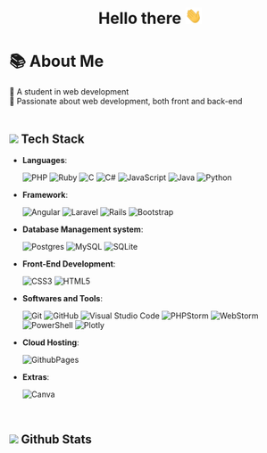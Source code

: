 ###

<h1 align="center">Hello there <img src="https://raw.githubusercontent.com/ABSphreak/ABSphreak/master/gifs/Hi.gif" width="30px"></h1>

###

# 📚 <b>About Me</b><br>

🔭 A student in web development<br>
🌱 Passionate about web development, both front and back-end<br><br>


## <img src="https://media.giphy.com/media/iY8CRBdQXODJSCERIr/giphy.gif" width="30px"> <b> Tech Stack</b><br>

- **Languages**:

	![PHP](https://img.shields.io/badge/php-%23777BB4.svg?style=for-the-badge&logo=php&logoColor=white) 
	![Ruby](https://img.shields.io/badge/ruby-%23CC342D.svg?style=for-the-badge&logo=ruby&logoColor=white)
	![C](https://img.shields.io/badge/c-%2300599C.svg?style=for-the-badge&logo=c&logoColor=white) 
	![C#](https://img.shields.io/badge/c%23-%23239120.svg?style=for-the-badge&logo=csharp&logoColor=white)
	![JavaScript](https://img.shields.io/badge/javascript-%23323330.svg?style=for-the-badge&logo=javascript&logoColor=%23F7DF1E) 
	![Java](https://img.shields.io/badge/java-%23ED8B00.svg?style=for-the-badge&logo=openjdk&logoColor=white) 
	![Python](https://img.shields.io/badge/python-3670A0?style=for-the-badge&logo=python&logoColor=ffdd54)

- **Framework**:

	![Angular](https://img.shields.io/badge/angular-%23DD0031.svg?style=for-the-badge&logo=angular&logoColor=white) 
	![Laravel](https://img.shields.io/badge/laravel-%23FF2D20.svg?style=for-the-badge&logo=laravel&logoColor=white) 
	![Rails](https://img.shields.io/badge/rails-%23CC0000.svg?style=for-the-badge&logo=ruby-on-rails&logoColor=white)
	![Bootstrap](https://img.shields.io/badge/bootstrap-%238511FA.svg?style=for-the-badge&logo=bootstrap&logoColor=white) 

- **Database Management system**:

	![Postgres](https://img.shields.io/badge/postgres-%23316192.svg?style=for-the-badge&logo=postgresql&logoColor=white) 
	![MySQL](https://img.shields.io/badge/mysql-%2300000f.svg?style=for-the-badge&logo=mysql&logoColor=white) 
	![SQLite](https://img.shields.io/badge/sqlite-%2307405e.svg?style=for-the-badge&logo=sqlite&logoColor=white) 

- **Front-End Development**:

	![CSS3](https://img.shields.io/badge/css3-%231572B6.svg?style=for-the-badge&logo=css3&logoColor=white) 
	![HTML5](https://img.shields.io/badge/html5-%23E34F26.svg?style=for-the-badge&logo=html5&logoColor=white)

- **Softwares and Tools**:

	![Git](https://img.shields.io/badge/git-%23F05033.svg?style=for-the-badge&logo=git&logoColor=white)
	![GitHub](https://img.shields.io/badge/github-%23121011.svg?style=for-the-badge&logo=github&logoColor=white)
	![Visual Studio Code](https://img.shields.io/badge/Visual%20Studio%20Code-0078d7.svg?style=for-the-badge&logo=visual-studio-code&logoColor=white)
	![PHPStorm](http://img.shields.io/badge/-PHPStorm-181717?style=for-the-badge&logo=phpstorm&logoColor=white)
	![WebStorm](https://img.shields.io/badge/WebStorm-000000?style=for-the-badge&logo=WebStorm&logoColor=white)
	![PowerShell](https://img.shields.io/badge/PowerShell-%235391FE.svg?style=for-the-badge&logo=powershell&logoColor=white) 
	![Plotly](https://img.shields.io/badge/Plotly-%233F4F75.svg?style=for-the-badge&logo=plotly&logoColor=white) 

- **Cloud Hosting**:

	![GithubPages](https://img.shields.io/badge/github%20pages-121013?style=for-the-badge&logo=github&logoColor=white) 

- **Extras**:

	![Canva](https://img.shields.io/badge/Canva-%2300C4CC.svg?style=for-the-badge&logo=Canva&logoColor=white)  
<br>

## <img src="https://media.giphy.com/media/iY8CRBdQXODJSCERIr/giphy.gif" width="35"><b> Github Stats </b>
<br>

<div align="center">

</div>
